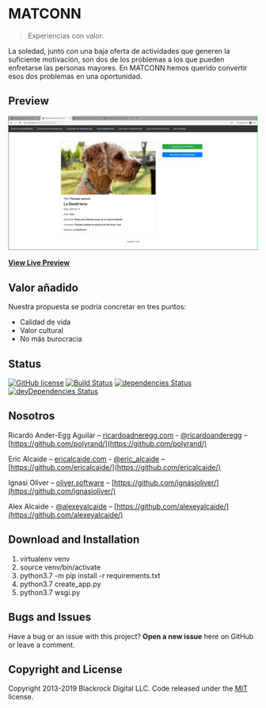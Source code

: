 
# MATCONN

> Experiencias con valor.

La soledad, junto con una baja oferta de actividades que generen la suficiente motivación, son dos de los problemas a los que pueden enfretarse las personas mayores. En MATCONN hemos querido convertir esos dos problemas en una oportunidad.

## Preview

![GBase Image](readme_img.jpeg)

**[View Live Preview](https://example.com/)**

## Valor añadido

Nuestra propuesta se podría concretar en tres puntos:

  * Calidad de vida
  * Valor cultural
  * No más burocracia

## Status

[![GitHub license](https://img.shields.io/badge/license-MIT-blue.svg)](https://raw.githubusercontent.com/BlackrockDigital/startbootstrap-grayscale/master/LICENSE)
[![Build Status](https://travis-ci.org/BlackrockDigital/startbootstrap-grayscale.svg?branch=master)](https://travis-ci.org/BlackrockDigital/startbootstrap-grayscale)
[![dependencies Status](https://david-dm.org/BlackrockDigital/startbootstrap-grayscale/status.svg)](https://david-dm.org/BlackrockDigital/startbootstrap-grayscale)
[![devDependencies Status](https://david-dm.org/BlackrockDigital/startbootstrap-grayscale/dev-status.svg)](https://david-dm.org/BlackrockDigital/startbootstrap-grayscale?type=dev)

## Nosotros

Ricardo Ander-Egg Aguilar – [ricardoadneregg.com](ricardoanderegg.com) - [@ricardoanderegg](https://twitter.com/ricardoanderegg) – [https://github.com/polyrand/](https://github.com/polyrand/)

Eric Alcaide – [ericalcaide.com](ericalcaide.com) - [@eric_alcaide](https://twitter.com/eric_alcaide) – [https://github.com/ericalcaide/](https://github.com/ericalcaide/)

Ignasi Oliver – [oliver.software](oliver.software) – [https://github.com/ignasioliver/](https://github.com/ignasioliver/)

Alex Alcaide - [@alexeyalcaide](https://twitter.com/alexeyalcaide) – [https://github.com/alexeyalcaide/](https://github.com/alexeyalcaide/)

## Download and Installation

1. virtualenv venv
2. source venv/bin/activate
3. python3.7 -m pip install -r requirements.txt
4. python3.7 create_app.py
5. python3.7 wsgi.py


## Bugs and Issues

Have a bug or an issue with this project? **Open a new issue** here on GitHub or leave a comment.

## Copyright and License

Copyright 2013-2019 Blackrock Digital LLC. Code released under the [MIT](https://github.com/BlackrockDigital/startbootstrap-grayscale/blob/gh-pages/LICENSE) license.
